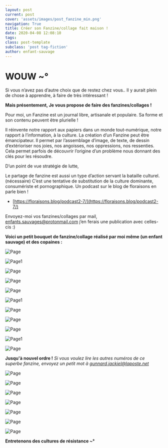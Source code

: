 ```yaml
---
layout: post
current: post
cover: 'assets/images/post_fanzine_min.png'
navigation: True
title: Créer son Fanzine/collage fait maison ! 
date: 2020-04-08 12:08:10
tags:
class: post-template
subclass: 'post tag-fiction'
author: enfant-sauvage
---
```


# WOUW ~°

Si vous n’avez pas d’autre choix que de restez chez vous..
Il y aurait plein de chose à apprendre, à faire de très intéressant !

**Mais présentement, Je vous propose de faire des fanzines/collages !**

Pour moi, un Fanzine est un journal libre, artisanale et populaire.
Sa forme et son contenu peuvent être plurielle !

Il réinvente notre rapport aux papiers dans un monde tout-numérique, notre rapport à l’information, à la culture.
La création d’un Fanzine peut être émancipateur. Il permet par l’assemblage d’image, de texte, de dessin d’extérioriser nos joies, nos angoisses, nos oppressions, nos ressenties. Cela permet parfois de découvrir l’origine d’un problème nous donnant des clés pour les résoudre.

D’un point de vue stratégie de lutte,

Le partage de fanzine est aussi un type d’action servant la bataille culturel. (nécessaire)
C’est une tentative de substitution de la culture dominante, consumériste et pornographique.
Un podcast sur le blog de floraisons en parle bien !
- [https://floraisons.blog/podcast2-7/](https://floraisons.blog/podcast2-7/) 

Envoyez-moi vos fanzines/collages par mail, enfants.sauvages@protonmail.com
j’en ferais une publication avec celles-cis :)

**Voici un petit bouquet de fanzine/collage réalisé par moi même (un enfant sauvage) et des copaines :**

![Page](/assets/images/z_page1.jpg)

![Page1](/assets/images/z_page2.jpg)

![Page](/assets/images/z_page3.jpg)

![Page](/assets/images/z_page4.jpg)

![Page](/assets/images/z_collage1.jpg)

![Page1](/assets/images/z_collage2.jpg)

![Page](/assets/images/z_collage3.jpg)

![Page](/assets/images/z_collage4.jpg)

![Page](/assets/images/z_collage5.jpg)

![Page1](/assets/images/z_collage6.jpg)

![Page](/assets/images/z_collage7.jpg)

**Jusqu'à nouvel ordre !** *Si vous voulez lire les autres numéros de ce superbe fanzine, envoyez un petit mot à gunnard.jackiel@laposte.net*

![Page](/assets/images/z_fanzine1.jpg)

![Page](/assets/images/z_fanzine2.jpg)

![Page](/assets/images/z_fanzine3.jpg)

![Page](/assets/images/z_fanzine4.jpg)

![Page](/assets/images/z_fanzine5.jpg)

![Page](/assets/images/z_fanzine6.jpg)

![Page](/assets/images/z_fanzine7.jpg)

**Entretenons des cultures de résistance ~°**

